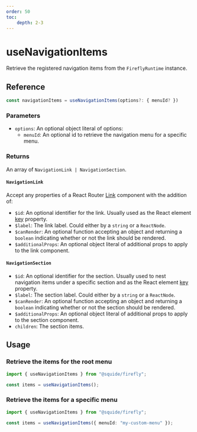 ```yaml
---
order: 50
toc:
    depth: 2-3
---
```


# useNavigationItems

Retrieve the registered navigation items from the `FireflyRuntime` instance.

## Reference

```ts
const navigationItems = useNavigationItems(options?: { menuId? })
```

### Parameters

- `options`: An optional object literal of options:
    - `menuId`: An optional id to retrieve the navigation menu for a specific menu.

### Returns

An array of `NavigationLink | NavigationSection`.

#### `NavigationLink`

Accept any properties of a React Router [Link](https://reactrouter.com/en/main/components/link) component with the addition of:
- `$id`: An optional identifier for the link. Usually used as the React element [key](https://legacy.reactjs.org/docs/lists-and-keys.html#keys) property.
- `$label`: The link label. Could either by a `string` or a `ReactNode`.
- `$canRender`: An optional function accepting an object and returning a `boolean` indicating whether or not the link should be rendered.
- `$additionalProps`: An optional object literal of additional props to apply to the link component.

#### `NavigationSection`

- `$id`: An optional identifier for the section. Usually used to nest navigation items under a specific section and as the React element [key](https://legacy.reactjs.org/docs/lists-and-keys.html#keys) property.
- `$label`: The section label. Could either by a `string` or a `ReactNode`.
- `$canRender`: An optional function accepting an object and returning a `boolean` indicating whether or not the section should be rendered.
- `$additionalProps`: An optional object literal of additional props to apply to the section component.
- `children`: The section items.

## Usage

### Retrieve the items for the root menu

```ts !#3
import { useNavigationItems } from "@squide/firefly";

const items = useNavigationItems();
```

### Retrieve the items for a specific menu

```ts !#3
import { useNavigationItems } from "@squide/firefly";

const items = useNavigationItems({ menuId: "my-custom-menu" });
```
